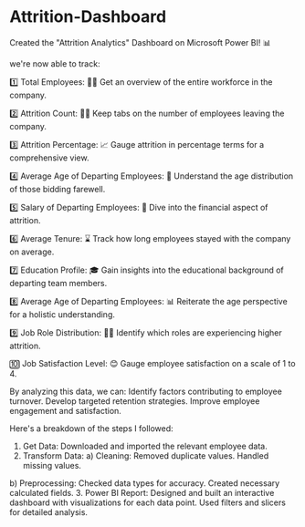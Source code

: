 # Attrition-Dashboard
Created the "Attrition Analytics" Dashboard on Microsoft Power BI! 📊

we're now able to track:

1️⃣ Total Employees: 🧑‍💼
Get an overview of the entire workforce in the company.

2️⃣ Attrition Count: 🏃‍♂
Keep tabs on the number of employees leaving the company.

3️⃣ Attrition Percentage: 📈
Gauge attrition in percentage terms for a comprehensive view.

4️⃣ Average Age of Departing Employees: 🎂
Understand the age distribution of those bidding farewell.

5️⃣ Salary of Departing Employees: 💸
Dive into the financial aspect of attrition.

6️⃣ Average Tenure: ⌛
Track how long employees stayed with the company on average.

7️⃣ Education Profile: 🎓
Gain insights into the educational background of departing team members.

8️⃣ Average Age of Departing Employees: 📊
Reiterate the age perspective for a holistic understanding.

9️⃣ Job Role Distribution: 👩‍💼
Identify which roles are experiencing higher attrition.

🔟 Job Satisfaction Level: 😊
Gauge employee satisfaction on a scale of 1 to 4.

By analyzing this data, we can:
Identify factors contributing to employee turnover.
Develop targeted retention strategies.
Improve employee engagement and satisfaction.

Here's a breakdown of the steps I followed:
1. Get Data: Downloaded and imported the relevant employee data.
2. Transform Data:
 a) Cleaning:
   Removed duplicate values.
   Handled missing values.
   
 b) Preprocessing:
   Checked data types for accuracy.
   Created necessary calculated fields.
3. Power BI Report:
   Designed and built an interactive dashboard with visualizations for each data point.
   Used filters and slicers for detailed analysis.
